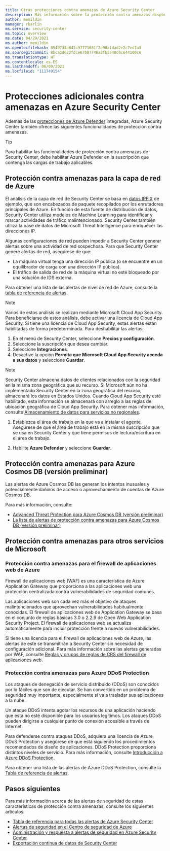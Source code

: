 ```yaml
---
title: Otras protecciones contra amenazas de Azure Security Center
description: Más información sobre la protección contra amenazas disponible en Azure Security Center además de Azure Defender
author: memildin
manager: rkarlin
ms.service: security-center
ms.topic: overview
ms.date: 04/29/2021
ms.author: memildin
ms.openlocfilehash: 8549734a643c97771681f2e90a1dad2e2c7ed7a3
ms.sourcegitcommit: 8bca2d622fdce67b07746a2fb5a40c0c644100c6
ms.translationtype: HT
ms.contentlocale: es-ES
ms.lasthandoff: 06/09/2021
ms.locfileid: "111749154"
---
```

# <a name="additional-threat-protections-in-azure-security-center"></a>Protecciones adicionales contra amenazas en Azure Security Center
Además de las [protecciones de Azure Defender](azure-defender.md) integradas, Azure Security Center también ofrece las siguientes funcionalidades de protección contra amenazas.

> [!TIP]
> Para habilitar las funcionalidades de protección contra amenazas de Security Center, debe habilitar Azure Defender en la suscripción que contenga las cargas de trabajo aplicables.

## <a name="threat-protection-for-azure-network-layer"></a>Protección contra amenazas para la capa de red de Azure <a name="network-layer"></a>
El análisis de la capa de red de Security Center se basa en [datos IPFIX](https://en.wikipedia.org/wiki/IP_Flow_Information_Export) de ejemplo, que son encabezados de paquete recopilados por los enrutadores principales de Azure. En función de esta fuente de distribución de datos, Security Center utiliza modelos de Machine Learning para identificar y marcar actividades de tráfico malintencionado. Security Center también utiliza la base de datos de Microsoft Threat Intelligence para enriquecer las direcciones IP.

Algunas configuraciones de red pueden impedir a Security Center generar alertas sobre una actividad de red sospechosa. Para que Security Center genere alertas de red, asegúrese de que:
- La máquina virtual tenga una dirección IP pública (o se encuentre en un equilibrador de carga con una dirección IP pública).
- El tráfico de salida de red de la máquina virtual no esté bloqueado por una solución de IDS externa.

Para obtener una lista de las alertas de nivel de red de Azure, consulte la [tabla de referencia de alertas](alerts-reference.md#alerts-azurenetlayer).


>[!NOTE]
> Varios de estos análisis se realizan mediante Microsoft Cloud App Security. Para beneficiarse de estos análisis, debe activar una licencia de Cloud App Security. Si tiene una licencia de Cloud App Security, estas alertas están habilitadas de forma predeterminada. Para deshabilitar las alertas:
>
> 1. En el menú de Security Center, seleccione **Precios y configuración**.
> 1. Seleccione la suscripción que desea cambiar.
> 1. Seleccione **Integraciones**.
> 1. Desactive la opción **Permita que Microsoft Cloud App Security acceda a sus datos** y seleccione **Guardar**.


>[!NOTE]
> Security Center almacena datos de clientes relacionados con la seguridad en la misma zona geográfica que su recurso. Si Microsoft aún no ha implementado Security Center en la zona geográfica del recurso, almacenará los datos en Estados Unidos. Cuando Cloud App Security esté habilitado, esta información se almacenará con arreglo a las reglas de ubicación geográfica de Cloud App Security. Para obtener más información, consulte [Almacenamiento de datos para servicios no regionales](https://azuredatacentermap.azurewebsites.net/).

1. Establezca el área de trabajo en la que va a instalar el agente. Asegúrese de que el área de trabajo está en la misma suscripción que se usa en Security Center y que tiene permisos de lectura/escritura en el área de trabajo.

1. Habilite **Azure Defender** y seleccione **Guardar**.


## <a name="threat-protection-for-azure-cosmos-db-preview"></a>Protección contra amenazas para Azure Cosmos DB (versión preliminar)<a name="cosmos-db"></a>

Las alertas de Azure Cosmos DB las generan los intentos inusuales y potencialmente dañinos de acceso o aprovechamiento de cuentas de Azure Cosmos DB.

Para más información, consulte:

* [Advanced Threat Protection para Azure Cosmos DB (versión preliminar)](../cosmos-db/cosmos-db-advanced-threat-protection.md)
* [La lista de alertas de protección contra amenazas para Azure Cosmos DB (versión preliminar)](alerts-reference.md#alerts-azurecosmos)



## <a name="threat-protection-for-other-microsoft-services"></a>Protección contra amenazas para otros servicios de Microsoft <a name="alerts-other"></a>

### <a name="threat-protection-for-azure-waf"></a>Protección contra amenazas para el firewall de aplicaciones web de Azure <a name="azure-waf"></a>

Firewall de aplicaciones web (WAF) es una característica de Azure Application Gateway que proporciona a las aplicaciones web una protección centralizada contra vulnerabilidades de seguridad comunes.

Las aplicaciones web son cada vez más el objetivo de ataques malintencionados que aprovechan vulnerabilidades habitualmente conocidas. El firewall de aplicaciones web de Application Gateway se basa en el conjunto de reglas básicas 3.0 o 2.2.9 de Open Web Application Security Project. El firewall de aplicaciones web se actualiza automáticamente para incluir protección frente a nuevas vulnerabilidades. 

Si tiene una licencia para el firewall de aplicaciones web de Azure, las alertas de este se transmitirán a Security Center sin necesidad de configuración adicional. Para más información sobre las alertas generadas por WAF, consulte [Reglas y grupos de reglas de CRS del firewall de aplicaciones web](../web-application-firewall/ag/application-gateway-crs-rulegroups-rules.md?tabs=owasp31#crs911-31).


### <a name="threat-protection-for-azure-ddos-protection"></a>Protección contra amenazas para Azure DDoS Protection <a name="azure-ddos"></a>

Los ataques de denegación de servicio distribuido (DDoS) son conocidos por lo fáciles que son de ejecutar. Se han convertido en un problema de seguridad muy importante, especialmente si va a trasladar sus aplicaciones a la nube. 

Un ataque DDoS intenta agotar los recursos de una aplicación haciendo que esta no esté disponible para los usuarios legítimos. Los ataques DDoS pueden dirigirse a cualquier punto de conexión accesible a través de Internet.

Para defenderse contra ataques DDoS, adquiera una licencia de Azure DDoS Protection y asegúrese de que está siguiendo los procedimientos recomendados de diseño de aplicaciones. DDoS Protection proporciona distintos niveles de servicio. Para más información, consulte [Introducción a Azure DDoS Protection](../ddos-protection/ddos-protection-overview.md).

Para obtener una lista de las alertas de Azure DDoS Protection, consulte la [Tabla de referencia de alertas](alerts-reference.md#alerts-azureddos).


## <a name="next-steps"></a>Pasos siguientes
Para más información acerca de las alertas de seguridad de estas características de protección contra amenazas, consulte los siguientes artículos:

* [Tabla de referencia para todas las alertas de Azure Security Center](alerts-reference.md)
* [Alertas de seguridad en el Centro de seguridad de Azure](security-center-alerts-overview.md)
* [Administración y respuesta a alertas de seguridad en Azure Security Center](security-center-managing-and-responding-alerts.md)
* [Exportación continua de datos de Security Center](continuous-export.md)
